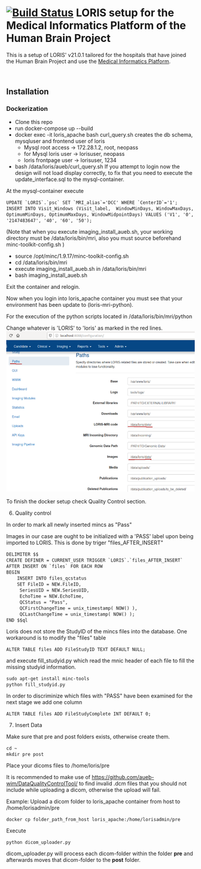 # [![Build Status](https://travis-ci.org/aces/Loris.svg?branch=master)](https://travis-ci.org/aces/Loris) LORIS setup for the Medical Informatics Platform of the Human Brain Project

This is a setup of LORIS' v21.0.1 tailored for the hospitals that have joined the Human Brain Project and use the [Medical Informatics Platform](https://github.com/HBPMedical).

<br>

## Installation

### Dockerization

* Clone this repo
* run docker-compose up --build
* docker exec -it loris_apache bash
curl_query.sh creates the db schema, mysqluser and frontend user of loris
    * Mysql root access -> 172.28.1.2, root, neopass
    * for Mysql loris user -> lorisuser, neopass
    * loris frontpage user -> lorisuser, 1234
* bash /data/loris/aueb/curl_query.sh
If you attempt to login now the design will not load display correctly, to fix that you need to execute the update_interface.sql to the mysql-container.

At the mysql-container execute
```shell
UPDATE `LORIS`.`psc` SET `MRI_alias`='DCC' WHERE `CenterID`='1';
INSERT INTO Visit_Windows (Visit_label,  WindowMinDays, WindowMaxDays, OptimumMinDays, OptimumMaxDays, WindowMidpointDays) VALUES ('V1', '0', '2147483647', '40', '60', '50');
```

(Note that when you execute imaging_install_aueb.sh, your working directory must be /data/loris/bin/mri, also you must source beforehand minc-toolkit-config.sh )
* source /opt/minc/1.9.17/minc-toolkit-config.sh
* cd /data/loris/bin/mri
* execute imaging_install_aueb.sh in /data/loris/bin/mri
* bash imaging_install_aueb.sh

Exit the container and relogin.

Now when you login into loris_apache container you must see that your environment has been update to (loris-mri-python).

For the execution of the python scripts located in /data/loris/bin/mri/python


Change whatever is 'LORIS' to 'loris' as marked in the red lines.
![](docs/pics/fix_paths_configuration_admin_panel_red_line.png)

To finish the docker setup check Quality Control section.


6. Quality control

In order to mark all newly inserted mincs as "Pass"

Images in our case are ought to be initialized with a 'PASS' label upon being imported to LORIS. This is done by triger "files_AFTER_INSERT"

```shell
DELIMITER $$
CREATE DEFINER = CURRENT_USER TRIGGER `LORIS`.`files_AFTER_INSERT` AFTER INSERT ON `files` FOR EACH ROW
BEGIN
	INSERT INTO files_qcstatus
	SET	FileID = NEW.FileID,
     SeriesUID = NEW.SeriesUID,
     EchoTime = NEW.EchoTime,
     QCStatus = "Pass",
     QCFirstChangeTime = unix_timestamp( NOW() ),
     QCLastChangeTime = unix_timestamp( NOW() );
END $$ql
```

Loris does not store the StudyID of the mincs files into the database. One workaround is to modify the "files" table

```shell
ALTER TABLE files ADD FileStudyID TEXT DEFAULT NULL;
```

and execute fill_studyid.py which read the mnic header of each file to fill the missing studyid information.

```shell
sudo apt-get install minc-tools
python fill_studyid.py
```

In order to discriminize which files with "PASS" have been examined for the next stage we add one column

```shell
ALTER TABLE files ADD FileStudyComplete INT DEFAULT 0;
```

7. Insert Data

Make sure that pre and post folders exists, otherwise create them.

```shell
cd ~
mkdir pre post
```

Place your dicoms files to /home/loris/pre

It is recommended to make use of https://github.com/aueb-wim/DataQualityControlTool/ to find invalid .dcm files that you should not include while uploading a dicom, otherwise the upload will fail.

Example:
Upload a dicom folder to loris_apache container from host to /home/lorisadmin/pre
```shell
docker cp folder_path_from_host loris_apache:/home/lorisadmin/pre
```


Execute

```shell
python dicom_uploader.py
```

dicom_uploader.py will process each dicom-folder within the folder <b>pre</b> and afterwards moves that dicom-folder to the <b>post</b> folder.
